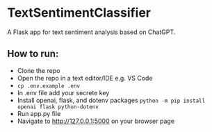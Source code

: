 # TextSentimentClassifier
A Flask app for text sentiment analysis based on ChatGPT.
## How to run:
* Clone the repo
* Open the repo in a text editor/IDE e.g. VS Code
* ```cp .env.example .env```
* In .env file add your secrete key
* Install openai, flask, and dotenv packages ```python -m pip install openai flask python-dotenv```
* Run app.py file
* Navigate to http://127.0.0.1:5000 on your browser page
